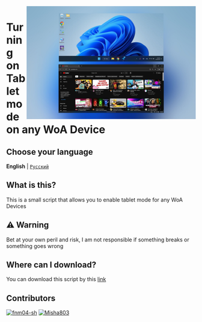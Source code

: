 <img align="right" src="https://github.com/fnm04-sh/tablet-mode-script/blob/main/tablet_mode.jpg" width="450" alt="da">


# Turning on Tablet mode on any WoA Device

## Сhoose your language
**English** | [`Pусский`](README.md)

## What is this?
This is a small script that allows you to enable tablet mode for any WoA Devices

## ⚠️ Warning
Bet at your own peril and risk, I am not responsible if something breaks or something goes wrong

## Where can I download?
You can download this script by this [link](https://github.com/Misha803/My-Scripts/releases/tag/Optimized-Taskbar-Control)

## Contributors

[<img alt="fnm04-sh" src="https://images.weserv.nl/?url=https://avatars.githubusercontent.com/u/91214755?v=4&w=45&fit=cover&mask=circle&maxage=7d" />](https://github.com/fnm04-sh)
[<img alt="Misha803" src="https://images.weserv.nl/?url=https://avatars.githubusercontent.com/u/118528504?v=4&w=45&fit=cover&mask=circle&maxage=7d" />](https://github.com/Misha803)
